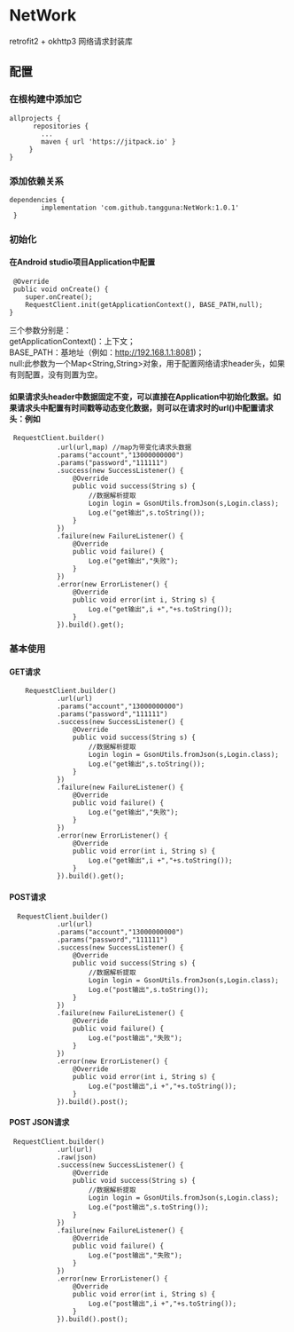 # NetWork
retrofit2 + okhttp3 网络请求封装库
## 配置
### 在根构建中添加它
    allprojects {
		  repositories {
		  	...
		  	maven { url 'https://jitpack.io' }
		 }
	}
  
### 添加依赖关系
    dependencies {
	        implementation 'com.github.tangguna:NetWork:1.0.1'
	 }

### 初始化
#### 在Android studio项目Application中配置
     @Override
     public void onCreate() {
        super.onCreate();
        RequestClient.init(getApplicationContext(), BASE_PATH,null);
    }
三个参数分别是：<br>
getApplicationContext()：上下文；<br>
BASE_PATH：基地址（例如：http://192.168.1.1:8081)；<br>
null:此参数为一个Map<String,String>对象，用于配置网络请求header头，如果有则配置，没有则置为空。<br>

#### 如果请求头header中数据固定不变，可以直接在Application中初始化数据。如果请求头中配置有时间戳等动态变化数据，则可以在请求时的url()中配置请求      头：例如
     RequestClient.builder()
                .url(url,map) //map为带变化请求头数据
                .params("account","13000000000")
                .params("password","111111")
                .success(new SuccessListener() {
                    @Override
                    public void success(String s) {
                        //数据解析提取
                        Login login = GsonUtils.fromJson(s,Login.class);
                        Log.e("get输出",s.toString());
                    }
                })
                .failure(new FailureListener() {
                    @Override
                    public void failure() {
                        Log.e("get输出","失败");
                    }
                })
                .error(new ErrorListener() {
                    @Override
                    public void error(int i, String s) {
                        Log.e("get输出",i +","+s.toString());
                    }
                }).build().get();

### 基本使用
#### GET请求
        RequestClient.builder()
                .url(url)
                .params("account","13000000000")
                .params("password","111111")
                .success(new SuccessListener() {
                    @Override
                    public void success(String s) {
                        //数据解析提取
                        Login login = GsonUtils.fromJson(s,Login.class);
                        Log.e("get输出",s.toString());
                    }
                })
                .failure(new FailureListener() {
                    @Override
                    public void failure() {
                        Log.e("get输出","失败");
                    }
                })
                .error(new ErrorListener() {
                    @Override
                    public void error(int i, String s) {
                        Log.e("get输出",i +","+s.toString());
                    }
                }).build().get();
		
		
#### POST请求
      RequestClient.builder()
                .url(url)
                .params("account","13000000000")
                .params("password","111111")
                .success(new SuccessListener() {
                    @Override
                    public void success(String s) {
                        //数据解析提取
                        Login login = GsonUtils.fromJson(s,Login.class);
                        Log.e("post输出",s.toString());
                    }
                })
                .failure(new FailureListener() {
                    @Override
                    public void failure() {
                        Log.e("post输出","失败");
                    }
                })
                .error(new ErrorListener() {
                    @Override
                    public void error(int i, String s) {
                        Log.e("post输出",i +","+s.toString());
                    }
                }).build().post();
		
		
		
#### POST JSON请求
     RequestClient.builder()
                .url(url)
                .raw(json)
                .success(new SuccessListener() {
                    @Override
                    public void success(String s) {
                        //数据解析提取
                        Login login = GsonUtils.fromJson(s,Login.class);
                        Log.e("post输出",s.toString());
                    }
                })
                .failure(new FailureListener() {
                    @Override
                    public void failure() {
                        Log.e("post输出","失败");
                    }
                })
                .error(new ErrorListener() {
                    @Override
                    public void error(int i, String s) {
                        Log.e("post输出",i +","+s.toString());
                    }
                }).build().post();
